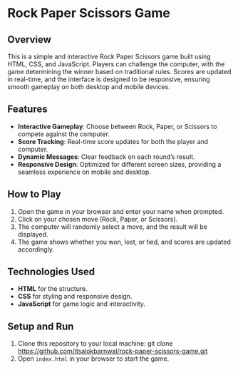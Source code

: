 # Rock Paper Scissors Game

## Overview
This is a simple and interactive Rock Paper Scissors game built using HTML, CSS, and JavaScript. Players can challenge the computer, with the game determining the winner based on traditional rules. Scores are updated in real-time, and the interface is designed to be responsive, ensuring smooth gameplay on both desktop and mobile devices.

## Features
- **Interactive Gameplay**: Choose between Rock, Paper, or Scissors to compete against the computer.
- **Score Tracking**: Real-time score updates for both the player and computer.
- **Dynamic Messages**: Clear feedback on each round’s result.
- **Responsive Design**: Optimized for different screen sizes, providing a seamless experience on mobile and desktop.

## How to Play
1. Open the game in your browser and enter your name when prompted.
2. Click on your chosen move (Rock, Paper, or Scissors).
3. The computer will randomly select a move, and the result will be displayed.
4. The game shows whether you won, lost, or tied, and scores are updated accordingly.

## Technologies Used
- **HTML** for the structure.
- **CSS** for styling and responsive design.
- **JavaScript** for game logic and interactivity.

## Setup and Run
1. Clone this repository to your local machine:
   git clone https://github.com/itsalokbarnwal/rock-paper-scissors-game.git
2. Open `index.html` in your browser to start the game.
